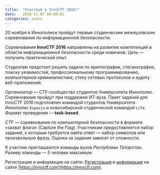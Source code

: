 ```yaml
---
title:  "Участвуй в InnoCTF 2016!"
date:   2016-11-07 00:00:01
categories: anons
---
```


20 ноября в Иннополисе пройдут первые студенческие межвузовские соревнования по информационной безопасности.

Соревнования **InnoCTF 2016** направлены на развитие компетенций в области информационной безопасности среди новичков. Цель — получить практический опыт.

Студентам предстоит решить задачи по криптографии, стеганографии, поиску уязвимостей, профессиональному программированию, компьютерной криминалистике, стеку сетевых протоколов и аудиту веб-приложений.

*Организатор* — CTF-сообщество студентов Университета Иннополис. Соревнования пройдут при поддержке ИТ-вуза. Пакет заданий для InnoCTF 2016 подготовлен командой студентов Университета Иннополис `Espacio` и новосибирской студенческой командой `Life`. Формат проведения — **task-based**. 

*CTF* — соревнования по компьютерной безопасности в формате «захват флага» (Capture the Flag). Участникам предоставляется набор заданий, к которым требуется найти ответ — набор символов или произвольную фразу. Оценки за задания зависят от сложности. 

К участию приглашаются команды вузов *Республики Татарстан*. Размер команды — *5* человек максимум. 

Регистрация и информация на сайте: [Регистрация](https://innoctf.com/) и [информация](https://innoctf.com/about) на сайте [https://innoctf.com](https://innoctf.com).
